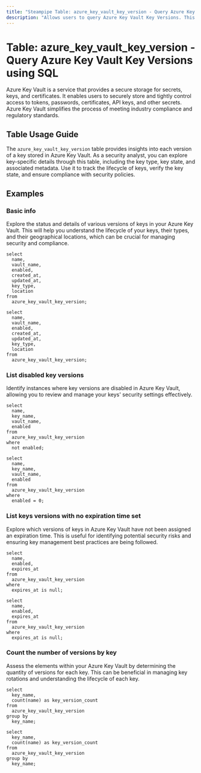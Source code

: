 ```yaml
---
title: "Steampipe Table: azure_key_vault_key_version - Query Azure Key Vault Key Versions using SQL"
description: "Allows users to query Azure Key Vault Key Versions. This table provides detailed information about each version of a key in Azure Key Vault."
---
```


# Table: azure_key_vault_key_version - Query Azure Key Vault Key Versions using SQL

Azure Key Vault is a service that provides a secure storage for secrets, keys, and certificates. It enables users to securely store and tightly control access to tokens, passwords, certificates, API keys, and other secrets. Azure Key Vault simplifies the process of meeting industry compliance and regulatory standards.

## Table Usage Guide

The `azure_key_vault_key_version` table provides insights into each version of a key stored in Azure Key Vault. As a security analyst, you can explore key-specific details through this table, including the key type, key state, and associated metadata. Use it to track the lifecycle of keys, verify the key state, and ensure compliance with security policies.

## Examples

### Basic info
Explore the status and details of various versions of keys in your Azure Key Vault. This will help you understand the lifecycle of your keys, their types, and their geographical locations, which can be crucial for managing security and compliance.

```sql+postgres
select
  name,
  vault_name,
  enabled,
  created_at,
  updated_at,
  key_type,
  location
from
  azure_key_vault_key_version;
```

```sql+sqlite
select
  name,
  vault_name,
  enabled,
  created_at,
  updated_at,
  key_type,
  location
from
  azure_key_vault_key_version;
```

### List disabled key versions
Identify instances where key versions are disabled in Azure Key Vault, allowing you to review and manage your keys' security settings effectively.

```sql+postgres
select
  name,
  key_name,
  vault_name,
  enabled
from
  azure_key_vault_key_version
where
  not enabled;
```

```sql+sqlite
select
  name,
  key_name,
  vault_name,
  enabled
from
  azure_key_vault_key_version
where
  enabled = 0;
```

### List keys versions with no expiration time set
Explore which versions of keys in Azure Key Vault have not been assigned an expiration time. This is useful for identifying potential security risks and ensuring key management best practices are being followed.

```sql+postgres
select
  name,
  enabled,
  expires_at
from
  azure_key_vault_key_version
where
  expires_at is null;
```

```sql+sqlite
select
  name,
  enabled,
  expires_at
from
  azure_key_vault_key_version
where
  expires_at is null;
```

### Count the number of versions by key
Assess the elements within your Azure Key Vault by determining the quantity of versions for each key. This can be beneficial in managing key rotations and understanding the lifecycle of each key.

```sql+postgres
select
  key_name,
  count(name) as key_version_count
from
  azure_key_vault_key_version
group by
  key_name;
```

```sql+sqlite
select
  key_name,
  count(name) as key_version_count
from
  azure_key_vault_key_version
group by
  key_name;
```